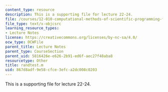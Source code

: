 ```yaml
---
content_type: resource
description: This is a supporting file for lecture 22-24.
file: /courses/12-010-computational-methods-of-scientific-programming-fall-2011/867d8adf9e58cfce3efca2dc008c0203_randtest.m
file_type: text/x-objcsrc
learning_resource_types:
- Lecture Notes
license: https://creativecommons.org/licenses/by-nc-sa/4.0/
ocw_type: OCWFile
parent_title: Lecture Notes
parent_type: CourseSection
parent_uid: 5816426e-e626-2b91-ed6f-aec27f48aba8
resourcetype: Other
title: randtest.m
uid: 867d8adf-9e58-cfce-3efc-a2dc008c0203
---
```

This is a supporting file for lecture 22-24.